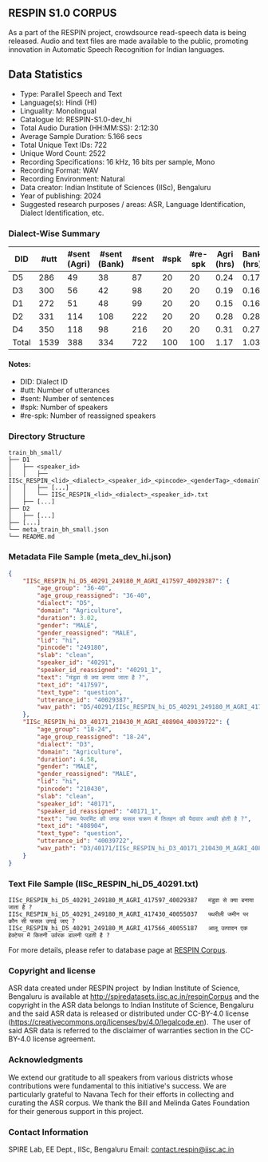 ## RESPIN S1.0 CORPUS ##

As a part of the RESPIN project, crowdsource read-speech data is being released. Audio and text files
are made available to the public, promoting innovation in Automatic Speech Recognition for Indian languages.

## Data Statistics ##

- Type: Parallel Speech and Text
- Language(s): Hindi (HI)
- Linguality: Monolingual
- Catalogue Id: RESPIN-S1.0-dev_hi
- Total Audio Duration (HH:MM:SS): 2:12:30
- Average Sample Duration: 5.166 secs
- Total Unique Text IDs: 722
- Unique Word Count: 2522
- Recording Specifications: 16 kHz, 16 bits per sample, Mono
- Recording Format: WAV
- Recording Environment: Natural
- Data creator: Indian Institute of Sciences (IISc), Bengaluru
- Year of publishing: 2024
- Suggested research purposes / areas: ASR, Language Identification, Dialect Identification, etc.

### Dialect-Wise Summary ###
| DID   | #utt | #sent (Agri) | #sent (Bank) | #sent | #spk | #re-spk | Agri (hrs) | Bank (hrs) | Total (hrs) |
|-------|------|--------------|--------------|-------|------|---------|------------|------------|-------------|
| D5 | 286 | 49 | 38 | 87 | 20 | 20 | 0.24 | 0.17 | 0.41 |
| D3 | 300 | 56 | 42 | 98 | 20 | 20 | 0.19 | 0.16 | 0.35 |
| D1 | 272 | 51 | 48 | 99 | 20 | 20 | 0.15 | 0.16 | 0.30 |
| D2 | 331 | 114 | 108 | 222 | 20 | 20 | 0.28 | 0.28 | 0.56 |
| D4 | 350 | 118 | 98 | 216 | 20 | 20 | 0.31 | 0.27 | 0.58 |
| Total | 1539 | 388 | 334 | 722 | 100 | 100 | 1.17 | 1.03 | 2.21 |



#### Notes:
- DID: Dialect ID
- #utt: Number of utterances
- #sent: Number of sentences
- #spk: Number of speakers
- #re-spk: Number of reassigned speakers

### Directory Structure ###
```
train_bh_small/
├── D1
│   ├── <speaker_id>
│   │   ├── IISc_RESPIN_<lid>_<dialect>_<speaker_id>_<pincode>_<genderTag>_<domainTag>_<text_id>_<uttid>.wav
│   │   ├── [...]
│   │   └── IISc_RESPIN_<lid>_<dialect>_<speaker_id>.txt
│   ├── [...]
├── D2
│   ├── [...]
├── [...]
└── meta_train_bh_small.json
└── README.md
```

### Metadata File Sample (meta_dev_hi.json) ###

```json
{
    "IISc_RESPIN_hi_D5_40291_249180_M_AGRI_417597_40029387": {
        "age_group": "36-40",
        "age_group_reassigned": "36-40",
        "dialect": "D5",
        "domain": "Agriculture",
        "duration": 3.02,
        "gender": "MALE",
        "gender_reassigned": "MALE",
        "lid": "hi",
        "pincode": "249180",
        "slab": "clean",
        "speaker_id": "40291",
        "speaker_id_reassigned": "40291_1",
        "text": "मंडुवा से क्या बनाया जाता है ?",
        "text_id": "417597",
        "text_type": "question",
        "utterance_id": "40029387",
        "wav_path": "D5/40291/IISc_RESPIN_hi_D5_40291_249180_M_AGRI_417597_40029387.wav"
    },
    "IISc_RESPIN_hi_D3_40171_210430_M_AGRI_408904_40039722": {
        "age_group": "18-24",
        "age_group_reassigned": "18-24",
        "dialect": "D3",
        "domain": "Agriculture",
        "duration": 4.58,
        "gender": "MALE",
        "gender_reassigned": "MALE",
        "lid": "hi",
        "pincode": "210430",
        "slab": "clean",
        "speaker_id": "40171",
        "speaker_id_reassigned": "40171_1",
        "text": "क्या पेपरमिंट की जगह फसल चक्रण में तिलहन की पैदावार अच्छी होती है ?",
        "text_id": "408904",
        "text_type": "question",
        "utterance_id": "40039722",
        "wav_path": "D3/40171/IISc_RESPIN_hi_D3_40171_210430_M_AGRI_408904_40039722.wav"
    }
}
```

### Text File Sample (IISc_RESPIN_hi_D5_40291.txt) ###
```
IISc_RESPIN_hi_D5_40291_249180_M_AGRI_417597_40029387	मंडुवा से क्या बनाया जाता है ?
IISc_RESPIN_hi_D5_40291_249180_M_AGRI_417430_40055037	पथरीली जमीन पर कौन सी फसल उगाई जाए ?
IISc_RESPIN_hi_D5_40291_249180_M_AGRI_417566_40055187	आलू उत्पादन एक हेक्टेयर में कितनी उर्वरक डालनी पड़ती है ?
```

For more details, please refer to database page at [RESPIN Corpus](http://spiredatasets.iisc.ac.in/respinCorpus).

### Copyright and license ###

ASR data created under RESPIN project  by Indian Institute of Science, Bengaluru is available
at http://spiredatasets.iisc.ac.in/respinCorpus and the copyright in the ASR data belongs to
Indian Institute of Science, Bengaluru and the said ASR data is released or distributed under
CC-BY-4.0 license (https://creativecommons.org/licenses/by/4.0/legalcode.en).  The user of
said ASR data is referred to the disclaimer of warranties section in the CC-BY-4.0 license
agreement.


### Acknowledgments ###

We extend our gratitude to all speakers from various districts whose contributions were fundamental to this initiative's success.
We are particularly grateful to Navana Tech for their efforts in collecting and curating the ASR corpus.
We thank the Bill and Melinda Gates Foundation for their generous support in this project.

### Contact Information ###

SPIRE Lab, EE Dept., IISc, Bengaluru
Email: contact.respin@iisc.ac.in